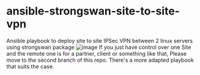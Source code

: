 # ansible-strongswan-site-to-site-vpn
Ansible playbook to deploy site to site IPSec VPN between 2 linux servers using strongswan package
![image](https://user-images.githubusercontent.com/72862222/178137108-48f7f2ba-d3ce-45b1-81f2-a02c236884d6.png)
If you just have control over one Site and the remote one is for a partner, client or something like that, Please move to the second branch of this repo. There's a more adapted playbook that suits the case.
